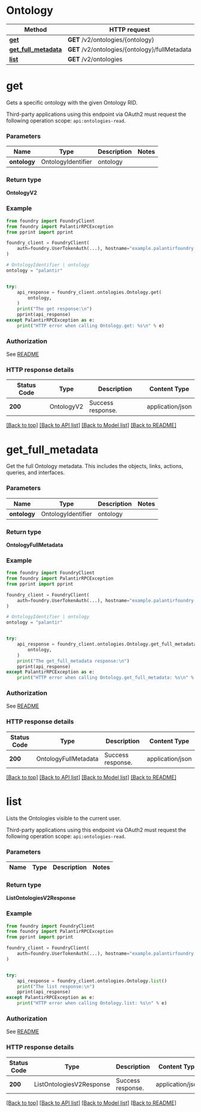 # Ontology

Method | HTTP request |
------------- | ------------- |
[**get**](#get) | **GET** /v2/ontologies/{ontology} |
[**get_full_metadata**](#get_full_metadata) | **GET** /v2/ontologies/{ontology}/fullMetadata |
[**list**](#list) | **GET** /v2/ontologies |

# **get**
Gets a specific ontology with the given Ontology RID.

Third-party applications using this endpoint via OAuth2 must request the following operation scope: `api:ontologies-read`.


### Parameters

Name | Type | Description  | Notes |
------------- | ------------- | ------------- | ------------- |
**ontology** | OntologyIdentifier | ontology |  |

### Return type
**OntologyV2**

### Example

```python
from foundry import FoundryClient
from foundry import PalantirRPCException
from pprint import pprint

foundry_client = FoundryClient(
    auth=foundry.UserTokenAuth(...), hostname="example.palantirfoundry.com"
)

# OntologyIdentifier | ontology
ontology = "palantir"


try:
    api_response = foundry_client.ontologies.Ontology.get(
        ontology,
    )
    print("The get response:\n")
    pprint(api_response)
except PalantirRPCException as e:
    print("HTTP error when calling Ontology.get: %s\n" % e)

```



### Authorization

See [README](../README.md#authorization)

### HTTP response details
| Status Code | Type        | Description | Content Type |
|-------------|-------------|-------------|------------------|
**200** | OntologyV2  | Success response. | application/json |

[[Back to top]](#) [[Back to API list]](../../../README.md#documentation-for-api-endpoints) [[Back to Model list]](../../../README.md#documentation-for-models) [[Back to README]](../../../README.md)

# **get_full_metadata**
Get the full Ontology metadata. This includes the objects, links, actions, queries, and interfaces.


### Parameters

Name | Type | Description  | Notes |
------------- | ------------- | ------------- | ------------- |
**ontology** | OntologyIdentifier | ontology |  |

### Return type
**OntologyFullMetadata**

### Example

```python
from foundry import FoundryClient
from foundry import PalantirRPCException
from pprint import pprint

foundry_client = FoundryClient(
    auth=foundry.UserTokenAuth(...), hostname="example.palantirfoundry.com"
)

# OntologyIdentifier | ontology
ontology = "palantir"


try:
    api_response = foundry_client.ontologies.Ontology.get_full_metadata(
        ontology,
    )
    print("The get_full_metadata response:\n")
    pprint(api_response)
except PalantirRPCException as e:
    print("HTTP error when calling Ontology.get_full_metadata: %s\n" % e)

```



### Authorization

See [README](../README.md#authorization)

### HTTP response details
| Status Code | Type        | Description | Content Type |
|-------------|-------------|-------------|------------------|
**200** | OntologyFullMetadata  | Success response. | application/json |

[[Back to top]](#) [[Back to API list]](../../../README.md#documentation-for-api-endpoints) [[Back to Model list]](../../../README.md#documentation-for-models) [[Back to README]](../../../README.md)

# **list**
Lists the Ontologies visible to the current user.

Third-party applications using this endpoint via OAuth2 must request the following operation scope: `api:ontologies-read`.


### Parameters

Name | Type | Description  | Notes |
------------- | ------------- | ------------- | ------------- |

### Return type
**ListOntologiesV2Response**

### Example

```python
from foundry import FoundryClient
from foundry import PalantirRPCException
from pprint import pprint

foundry_client = FoundryClient(
    auth=foundry.UserTokenAuth(...), hostname="example.palantirfoundry.com"
)


try:
    api_response = foundry_client.ontologies.Ontology.list()
    print("The list response:\n")
    pprint(api_response)
except PalantirRPCException as e:
    print("HTTP error when calling Ontology.list: %s\n" % e)

```



### Authorization

See [README](../README.md#authorization)

### HTTP response details
| Status Code | Type        | Description | Content Type |
|-------------|-------------|-------------|------------------|
**200** | ListOntologiesV2Response  | Success response. | application/json |

[[Back to top]](#) [[Back to API list]](../../../README.md#documentation-for-api-endpoints) [[Back to Model list]](../../../README.md#documentation-for-models) [[Back to README]](../../../README.md)

